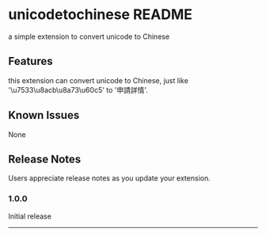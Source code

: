 # unicodetochinese README

a simple extension to convert unicode to Chinese

## Features

this extension can convert unicode to Chinese, just like '\u7533\u8acb\u8a73\u60c5' to '申請詳情'.

## Known Issues

None

## Release Notes

Users appreciate release notes as you update your extension.

### 1.0.0

Initial release

-----------------------------------------------------------------------------------------------------------

